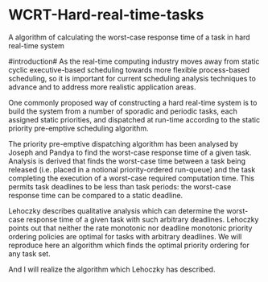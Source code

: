 # WCRT-Hard-real-time-tasks
A algorithm of calculating the worst-case response time of a task in hard real-time system


#introduction#
As the real-time computing industry moves away from static cyclic executive-based scheduling towards 
more flexible process-based scheduling, so it is important for current scheduling analysis techniques 
to advance and to address more realistic application areas.

One commonly proposed way of constructing a hard real-time system is to build the system from a number 
of sporadic and periodic tasks, each assigned static priorities, and dispatched at run-time according 
to the static priority pre-emptive scheduling algorithm.

The priority pre-emptive dispatching algorithm has been analysed by Joseph and Pandya to find the
worst-case response time of a given task. Analysis is derived that finds the worst-case time between a 
task being released (i.e. placed in a notional priority-ordered run-queue) and the task completing the 
execution of a worst-case required computation time. This permits task deadlines to be less than task 
periods: the worst-case response time can be compared to a static deadline.

Lehoczky describes qualitative analysis which can determine the worst-case response time of a given task 
with such arbitrary deadlines. Lehoczky points out that neither the rate monotonic nor deadline monotonic 
priority ordering policies are optimal for tasks with arbitrary deadlines. We will reproduce here an 
algorithm which finds the optimal priority ordering for any task set.

And I will realize the algorithm which Lehoczky has described.
